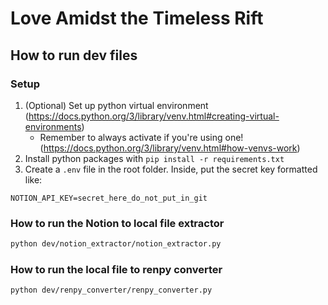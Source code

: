 # Love Amidst the Timeless Rift

## How to run dev files

### Setup

1. (Optional) Set up python virtual environment (https://docs.python.org/3/library/venv.html#creating-virtual-environments)
    - Remember to always activate if you're using one! (https://docs.python.org/3/library/venv.html#how-venvs-work)
2. Install python packages with `pip install -r requirements.txt`
3. Create a `.env` file in the root folder. Inside, put the secret key formatted like:
```
NOTION_API_KEY=secret_here_do_not_put_in_git

```

### How to run the Notion to local file extractor

```bash
python dev/notion_extractor/notion_extractor.py 
```

### How to run the local file to renpy converter

```bash
python dev/renpy_converter/renpy_converter.py 
```
